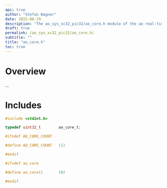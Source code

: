 ```yaml
---
api: true
author: "Stefan Wagner"
date: 2022-08-29
description: "The ao_sys_xc32_pic32/ao_core.h module of the ao real-time operating system."
draft: true
permalink: /ao_sys_xc32_pic32/ao_core.h/ 
subtitle: ""
title: "ao_core.h"
toc: true
---
```


# Overview

...

# Includes

```c
#include <stdint.h>

typedef uint32_t        ao_core_t;

#ifndef AO_CORE_COUNT

#define AO_CORE_COUNT   (1)

#endif

#ifndef ao_core

#define ao_core()       (0)

#endif

```
